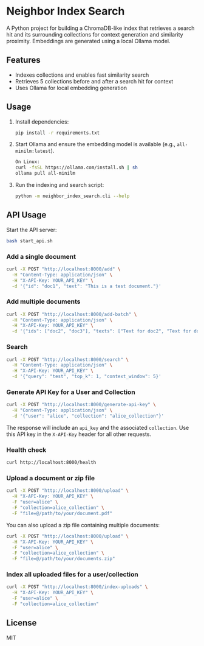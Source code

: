 # Neighbor Index Search

A Python project for building a ChromaDB-like index that retrieves a search hit and its surrounding collections for context generation and similarity proximity. Embeddings are generated using a local Ollama model.

## Features
- Indexes collections and enables fast similarity search
- Retrieves 5 collections before and after a search hit for context
- Uses Ollama for local embedding generation

## Usage

1. Install dependencies:
   ```bash
   pip install -r requirements.txt
   ```
2. Start Ollama and ensure the embedding model is available (e.g., `all-minilm:latest`).
   ```bash
   On Linux:
   curl -fsSL https://ollama.com/install.sh | sh
   ollama pull all-minilm
   ```
3. Run the indexing and search script:
   ```bash
   python -m neighbor_index_search.cli --help
   ```

## API Usage

Start the API server:
```bash
bash start_api.sh
```

### Add a single document
```bash
curl -X POST "http://localhost:8000/add" \
  -H "Content-Type: application/json" \
  -H "X-API-Key: YOUR_API_KEY" \
  -d '{"id": "doc1", "text": "This is a test document."}'
```

### Add multiple documents
```bash
curl -X POST "http://localhost:8000/add-batch" \
  -H "Content-Type: application/json" \
  -H "X-API-Key: YOUR_API_KEY" \
  -d '{"ids": ["doc2", "doc3"], "texts": ["Text for doc2", "Text for doc3"]}'
```

### Search
```bash
curl -X POST "http://localhost:8000/search" \
  -H "Content-Type: application/json" \
  -H "X-API-Key: YOUR_API_KEY" \
  -d '{"query": "test", "top_k": 1, "context_window": 5}'
```

### Generate API Key for a User and Collection
```bash
curl -X POST "http://localhost:8000/generate-api-key" \
  -H "Content-Type: application/json" \
  -d '{"user": "alice", "collection": "alice_collection"}'
```

The response will include an `api_key` and the associated `collection`. Use this API key in the `X-API-Key` header for all other requests.

### Health check
```bash
curl http://localhost:8000/health
```

### Upload a document or zip file
```bash
curl -X POST "http://localhost:8000/upload" \
  -H "X-API-Key: YOUR_API_KEY" \
  -F "user=alice" \
  -F "collection=alice_collection" \
  -F "file=@/path/to/your/document.pdf"
```

You can also upload a zip file containing multiple documents:
```bash
curl -X POST "http://localhost:8000/upload" \
  -H "X-API-Key: YOUR_API_KEY" \
  -F "user=alice" \
  -F "collection=alice_collection" \
  -F "file=@/path/to/your/documents.zip"
```

### Index all uploaded files for a user/collection
```bash
curl -X POST "http://localhost:8000/index-uploads" \
  -H "X-API-Key: YOUR_API_KEY" \
  -F "user=alice" \
  -F "collection=alice_collection"
```

## License
MIT
